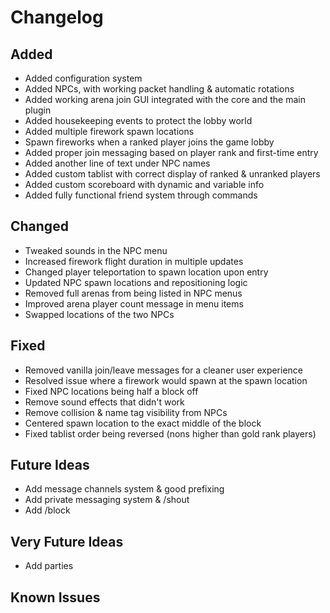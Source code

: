 # Changelog

## Added
- Added configuration system
- Added NPCs, with working packet handling & automatic rotations
- Added working arena join GUI integrated with the core and the main plugin
- Added housekeeping events to protect the lobby world
- Added multiple firework spawn locations
- Spawn fireworks when a ranked player joins the game lobby
- Added proper join messaging based on player rank and first-time entry
- Added another line of text under NPC names
- Added custom tablist with correct display of ranked & unranked players
- Added custom scoreboard with dynamic and variable info
- Added fully functional friend system through commands

## Changed
- Tweaked sounds in the NPC menu
- Increased firework flight duration in multiple updates
- Changed player teleportation to spawn location upon entry
- Updated NPC spawn locations and repositioning logic
- Removed full arenas from being listed in NPC menus
- Improved arena player count message in menu items
- Swapped locations of the two NPCs

## Fixed
- Removed vanilla join/leave messages for a cleaner user experience
- Resolved issue where a firework would spawn at the spawn location
- Fixed NPC locations being half a block off
- Remove sound effects that didn't work
- Remove collision & name tag visibility from NPCs
- Centered spawn location to the exact middle of the block
- Fixed tablist order being reversed (nons higher than gold rank players)

## Future Ideas
- Add message channels system & good prefixing
- Add private messaging system & /shout
- Add /block

## Very Future Ideas
- Add parties

## Known Issues
